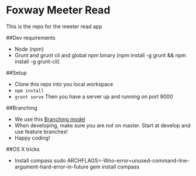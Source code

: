 # Foxway Meeter Read
This is the repo for the meeter read app


##Dev requirements
* Node (npm)
* Grunt and grunt cli and global npm binary (npm install -g grunt && npm install -g grunt-cli)


##Setup
* Clone this repo into you local workspace
* `npm install`
* `grunt serve`
Then you have a server up and running on port 9000


##Branching
* We use this [Branching model](http://nvie.com/posts/a-successful-git-branching-model/)
* When developing, make sure you are not on master. Start at develop and use feature branches!
* Happy coding!

##OS X tricks
* Install compass
	sudo ARCHFLAGS=-Wno-error=unused-command-line-argument-hard-error-in-future gem install compass
